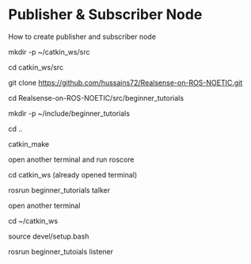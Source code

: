 # Publisher & Subscriber Node
How to create publisher and subscriber node  

mkdir -p ~/catkin_ws/src  

cd catkin_ws/src  


git clone https://github.com/hussains72/Realsense-on-ROS-NOETIC.git  

cd Realsense-on-ROS-NOETIC/src/beginner_tutorials  

mkdir -p ~/include/beginner_tutorials  

cd ..  

catkin_make  

open another terminal and run roscore  

cd catkin_ws  (already opened terminal)  

rosrun beginner_tutorials talker  

open another terminal  

cd ~/catkin_ws  

source devel/setup.bash  

rosrun beginner_tutoials listener 

